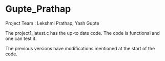 # Gupte_Prathap
Project Team : Lekshmi Prathap, Yash Gupte

The project1_latest.c has the up-to date code.
The code is functional and one can test it.

The previous versions have modifications mentioned at the start of the code.
